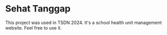 # Sehat Tanggap
This project was used in TSDN 2024. It's a school health unit management website. Feel free to use it.
